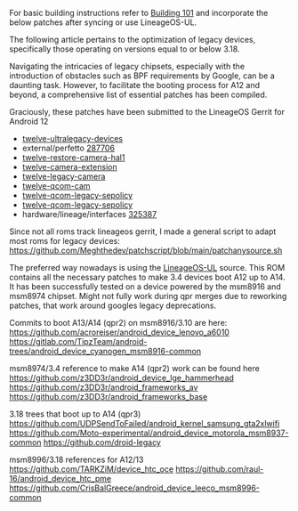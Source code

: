 For basic building instructions refer to [Building 101](../building-101)
and incorporate the below patches after syncing or use LineageOS-UL.

The following article pertains to the optimization of legacy devices,
specifically those operating on versions equal to or below 3.18.

Navigating the intricacies of legacy chipsets, especially with the
introduction of obstacles such as BPF requirements by Google, can be a
daunting task. However, to facilitate the booting process for A12 and
beyond, a comprehensive list of essential patches has been compiled.

Graciously, these patches have been submitted to the LineageOS Gerrit
for Android 12

- [twelve-ultralegacy-devices](https://review.lineageos.org/q/topic:%22twelve-ultralegacy-devices%22)
- external/perfetto [287706](https://review.lineageos.org/c/LineageOS/android_external_perfetto/+/287706)
- [twelve-restore-camera-hal1](https://review.lineageos.org/q/topic:%22twelve-restore-camera-hal1%22)
- [twelve-camera-extension](https://review.lineageos.org/q/topic:%22twelve-camera-extension%22)
- [twelve-legacy-camera](https://review.lineageos.org/q/topic:%22twelve-legacy-camera%22)
- [twelve-qcom-cam](https://review.lineageos.org/q/topic:%22twelve-qcom-cam%22)
- [twelve-qcom-legacy-sepolicy](https://review.lineageos.org/q/topic:%22twelve-qcom-legacy-sepolicy%22)
- [twelve-qcom-legacy-sepolicy](https://review.lineageos.org/q/topic:%22twelve-qcom-legacy-sepolicy%22)
- hardware/lineage/interfaces [325387](https://review.lineageos.org/c/LineageOS/android_hardware_lineage_interfaces/+/325387)

Since not all roms track lineageos gerrit, I made a general script
to adapt most roms for legacy devices:
<https://github.com/Meghthedev/patchscript/blob/main/patchanysource.sh>


The preferred way nowadays is using the [LineageOS-UL](https://github.com/LineageOS-UL) source. This ROM contains all the necessary
patches to make 3.4 devices boot A12 up to A14. It has been successfully tested on a device powered by the msm8916 and msm8974 chipset.
Might not fully work during qpr merges due to reworking patches, that work around googles legacy deprecations.

Commits to boot A13/A14 (qpr2) on msm8916/3.10 are here:
<https://github.com/acroreiser/android_device_lenovo_a6010>
<https://gitlab.com/TipzTeam/android-trees/android_device_cyanogen_msm8916-common>

msm8974/3.4 reference to make A14 (qpr2) work can be found here
<https://github.com/z3DD3r/android_device_lge_hammerhead>
<https://github.com/z3DD3r/android_frameworks_av>
<https://github.com/z3DD3r/android_frameworks_base>

3.18 trees that boot up to A14 (qpr3)
<https://github.com/UDPSendToFailed/android_kernel_samsung_gta2xlwifi>
<https://github.com/Moto-experimental/android_device_motorola_msm8937-common>
<https://github.com/droid-legacy>

msm8996/3.18 references for A12/13
<https://github.com/TARKZiM/device_htc_oce>
<https://github.com/raul-16/android_device_htc_pme>
<https://github.com/CrisBalGreece/android_device_leeco_msm8996-common>
